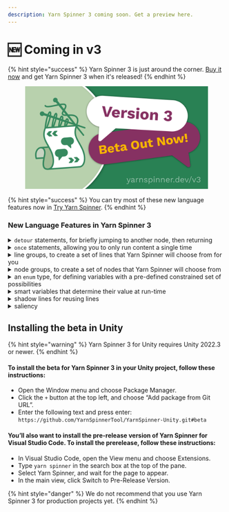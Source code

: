 ```yaml
---
description: Yarn Spinner 3 coming soon. Get a preview here.
---
```


# 🆕 Coming in v3

{% hint style="success" %}
Yarn Spinner 3 is just around the corner. [Buy it now](http://yarnspinner.itch.io) and get Yarn Spinner 3 when it's released!
{% endhint %}

<figure><img src=".gitbook/assets/Beta.png" alt=""><figcaption></figcaption></figure>

{% hint style="success" %}
You can try most of these new language features now in [Try Yarn Spinner](https://try.yarnspinner.dev).
{% endhint %}

### New Language Features in Yarn Spinner 3

<details>

<summary><code>detour</code> statements, for briefly jumping to another node, then returning</summary>

## Detours

In Yarn Spinner 3, you can use a `detour` statement to run content from a different node, before returning to the previous node.

Here’s an example of using the `detour` statement.

```html
title: Guard
---
Guard: Have I told you my backstory?

-> Yes.
	Guard: Oh. Well, then.
-> No?
	<<detour Guard_Backstory>>

Guard: Anyway, you can't come in.
===

title: Guard_Backstory
---
Guard: It all started when I was a mere recruit.
// (five minutes of exposition omitted)
===
```

If the player replies _‘No?’_ to the guard’s question, Yarn Spinner will detour to the `Guard_Backstory` node and run its contents. When the end of that node is reached, Yarn Spinner will return to the `Guard` node, and resume from just after the `detour` statement.

When you `detour` into a node, Yarn Spinner runs the content from that node just as if you’d used a `jump` statement. When you reach the end of the node, or reach a `return` statement, Yarn Spinner will return to just after the `detour` statement.

You can return early from a detoured node by using the `return` statement. Doing so will return to just after the `detour`statement, as though the end of the node had been reached.

{% hint style="info" %}
If Yarn Spinner reaches a `return` statement, and it hasn’t detoured from another node, it will stop the dialogue (that is, it will behave as though you had written a `stop` command.)
{% endhint %}

When you detour into a node, that node can itself detour into _other_ nodes.

If a detoured node uses a `jump` command to run another node, the return stack is cleared. If you `detour` into a node, and that node `jumps` to another node, Yarn Spinner won’t return to your original `detour` site.

</details>

<details>

<summary><code>once</code> statements, allowing you to only run content a single time</summary>

## Once

In Yarn Spinner 3, you can use a `once` statement to run content only one time. When the script reaches a `once` statement, it checks to see if it’s run before. If it has, it skips over it! Magic.

{% hint style="info" %}
`once` statements are great for making sure that the player never sees certain content more than once. For example, you might want a character to never introduce themselves to the player twice.
{% endhint %}

There are two main ways you can use a `once` statement, which we'll explore below.

#### You can wrap some lines in `<<once>>` and `<<endonce>>`:

```html
<<once>>
  // The guard will introduce herself to the player only once. 
  Guard: Hail, traveller! Well met.
  Guard: I am Alys, the guard!
<<endonce>>
```

You can also use an `<<else>>` clause within the `<<once>>` statement, which will be run if the relevant `<<once>>` content has already been seen:

```html
<<once>>
  Guard: Hail, traveller! Well met.
<<else>>
  Guard: Welcome back.
<<endonce>>
```

You can also add an `if` to the `once` to run content a single time, but only when a certain condition is true. In all other cases, it will be skipped (or the `else` content will be run, if there is any):

```html
<<once if $player_is_adventurer>>
  // The guard knows the player is an adventurer, so say this line, 
  // but only ever once!
  Guard: I used to be an adventurer like you, but then I took an arrow in the knee.
<<else>>
  // Either the player is not an adventurer, or we already saw the 
  // 'arrow in the knee' line.
  Guard: Greetings.
<<endonce>>
```

#### You can add `<<once>>` to a line, or options:

If you add `once` (or `once if`) to a line, that line will only appear once, and will be skipped over every other time it’s encountered:

```html
Guard: Who are you? <<once>> // Show this line only one time
Guard: Go on, get lost!
```

Similarly, if you add it to an option, that option will only be selectable once, and will be marked as unavailable after it’s been selected.

```html
-> What's going on? <<once>>
	Guard: The kingdom is under seige!
-> Where can I park my horse? <<once if $has_horse>>
	Guard: Over by the tavern.
-> Lovely day today!
	Guard: Uh huh.
-> I should go.
	Guard: Please do.
```

`once` statements are really useful when you want to show long, detailed content the first time it’s encountered, but you don’t want to show it every time. This means that players don’t need to mash the ‘skip line’ button over and over when they realise that they’re starting to see a long run of lines they’ve already seen:

<pre class="language-html"><code class="lang-html"><strong>&#x3C;&#x3C;once>>
</strong>	// Show long, character-establishing lines the first time
	Guard: There's nothing new to report!
	Guard: I've been at this post for hours, and I'm so bored.
	Guard: I can't wait for the end of my watch.
&#x3C;&#x3C;else>>
	// Show a more condensed version all other times
	Guard: Nothing to report!
&#x3C;&#x3C;endonce>>
</code></pre>

{% hint style="info" %}
`once` statements keep the information about whether they’ve been run or not in a variable that’s stored in your Dialogue Runner’s Variable Storage, just like any other variable. The variable isn’t directly accessible from your Yarn scripts.
{% endhint %}

</details>

<details>

<summary>line groups, to create a set of lines that Yarn Spinner will choose from for you</summary>

## Line Groups

In Yarn Spinner 3, you can now create line groups. A line group is collection of lines that Yarn Spinner will choose from.

Line groups are collections of lines that begin with a `=>` symbol:

```
=> Hello! Welcome to my shop!
=> Hi! I'm the blacksmith!
=> Welcome to the blacksmith!
```

When Yarn Spinner encounters a line group, it will select one of the lines in the group and run it.

{% hint style="info" %}
Line groups are great for running ‘barks’ - collections of short lines that need to run in response to an in-game event. It can be useful to think of them like Yarn Spinner’s existing options `->` syntax, but instead of the player choosing which content to run, the computer picks it for you:

```
=> Guard: Halt!
=> Guard: No entry!
=> Guard: Stop!
```
{% endhint %}

You can attach conditions to lines in a line group, to ensure that they only run when it’s appropriate to do so. Conditions can be any true or false expression, and can also be combined with the `once` keyword to ensure that a line can only run once:

```html
=> Guard: Greetings, citizen.
=> Guard: Hello, traveller.
	Guard: Stay vigilant. // runs after 'Hello, traveller.'
=> Guard: Hail, adventurer! <<if $player_is_adventurer>>
=> Guard: I used to be an adventurer like you, but then I took an arrow in the knee. <<once if $player_is_adventurer>>
```

A line in a line group can also have additional lines belonging to it, which will run if the item is selected.

</details>

<details>

<summary>node groups, to create a set of nodes that Yarn Spinner will choose from </summary>

## Node Groups

In Yarn Spinner 3, you can now create node groups. A node group is collection of nodes **that share the same name** that Yarn Spinner will choose from.

To create a node group, you create multiple nodes that all share the same name, and ensure that each of the nodes have at least one `when:` header.

The `when:`header tells Yarn Spinner about the conditions that must be met in order to run the node:

<pre class="language-html"><code class="lang-html">title: Guard
<a data-footnote-ref href="#user-content-fn-1">when: once</a>
---
Guard: You there, traveller!
Player: Who, me?
Guard: Yes! Stay off the roads after dark!
===
title: Guard
<a data-footnote-ref href="#user-content-fn-2">when: always</a>
---
Guard: I hear the king has a new advisor.
===
title: Guard
<a data-footnote-ref href="#user-content-fn-3">when: $has_sword</a>
---
Guard: No weapons allowed in the city!
===

</code></pre>

Node groups are combined into a single node that performs the appropriate checks and then runs one of the node group’s members. You start dialogue with a node group using its name. You can also use the `jump` or `detour` statements to run a node group from somewhere else in your Yarn scripts.

{% hint style="info" %}
Node groups are similar to line groups in their behaviour, but give you more room to create longer passages of content. Your C# code can also check to see how many (if any) nodes can run, which is covered in the Saliency section.
{% endhint %}

</details>

<details>

<summary>an <code>enum</code> type, for defining variables with a pre-defined constrained set of possibilities</summary>

## Enums

In Yarn Spinner 3, enums let you create variables whose value is constrained to a pre-defined list of possibilities.

{% hint style="info" %}
An enum (short for ‘enumeration’) is useful when you have a variable that needs to have a wider range of possible values than simply `true` or `false`, but needs to be more specific than a `number` or `string`.
{% endhint %}

To define an enum you must provide a name, and some cases for it. Here's a new enum called `Food` with the cases `Apple`, `Orange`, and `Pear`:

```markdown
<<enum Food>>
  <<case Apple>>
  <<case Orange>>
  <<case Pear>>
<<endenum>>
```

Once you've created an enum, you can use it just like any other variable:

```markdown
// Declare a new variable with the default value Food.Apple
<<declare $favouriteFood = Food.Apple>>

// You can set $favouriteFood to the 'apple', 'orange' or 'pear'
// cases, but nothing else!
<<set $favouriteFood to Food.Orange>>

// You can use enums in if statements, like any other type of value:
<<if $favouriteFood == Food.Apple>>
  I love apples!
<<endif>>

// You can even skip the name of the enum if Yarn Spinner can 
// figure it out from context!
<<set $favouriteFood = .Pear>>
```

</details>

<details>

<summary>smart variables that determine their value at run-time</summary>

## Smart Variables

In Yarn Spinner 3, smart variables let you create variables whose value is determined at run-time, rather than setting and retrieving a value from storage.

{% hint style="info" %}
Smart variables give you a simple way to create more complex expressions, and re-use them across your project.
{% endhint %}

To create a smart variable, declare it like any other variable using the `declare` statement and provide an expression, rather than a single value:

```markdown
// A boolean value that is 'true' when the player has more than 10 money
<<declare $player_can_afford_pie = $player_money > 10>>
```

Smart variables can be accessed anywhere a regular variable would be used:

```markdown
// Run some lines if the player can afford a pie
<<if $player_can_afford_pie>>
  Player: One pie, please.
  PieMaker: Certainly!
<<endif>>
```

</details>

<details>

<summary>shadow lines for reusing lines</summary>

## Shadow Lines

In Yarn Spinner 3, shadow lines let you reuse the same line in multiple places, without having to create duplicate copies.

{% hint style="info" %}
Shadow lines are copies of other lines, but don’t create a duplicate entry in the string table. This can be useful if you want to re-use an existing line in more than one place, which can be important when each line has in-game assets like voice-over recording.
{% endhint %}

Shadow lines are marked using the `#shadow:` hashtag. When you use the `#shadow:` tag, you specify the line ID of another line, which is called the source line. The source line must have an explicit `#line:` hashtag to identify it.

Here’s a simple example of using shadow lines:

```
title: Tavern
---
Ava: Hello, barkeep!  
Guy: Hi there, how can I help? 
Ava: I should go. #line:departure
===

title: Kitchen
---
Ava: Greetings, chef!
Guy: What are you doing back here? 
Ava: I should go. #shadow:departure
===
```

The script contains six lines, but only 5 string table entries will be created, because the line _“I should go”_ is shadowed.

Shadow lines are required to have the same text in the Yarn script as their source line, but are allowed to have different hashtags (in addition to the `#shadow:` and `#line:` hashtags).

</details>

<details>

<summary>saliency</summary>

## Saliency

In Yarn Spinner 3, saliency lets you control how line groups and node groups select which content to run.

When a line group or node group needs to run content, it needs to make a decision about which item in the group to choose. The method for making this decision is called a _saliency strategy_.

Saliency strategies are provided with the following information about each item:

* How many of its conditions passed (that is, the `when:` clauses on a node group, or the single condition on a line group)
* How many of its conditions failed
* The total complexity of all of its conditions
  * Complexity is calculated as the total number of boolean operators (and, or, not, xor) present in a condition, plus 1 if the condition is a `once` condition. The `always` condition has a complexity of zero.
* A unique key that identifies the content.

You can either use one of Yarn Spinner's built-in saliency stragegies, or create your own custom saliency strategy.

#### Yarn Spinner has several built-in saliency strategies.

* **First:** The first item in the group that has not failed any of its conditions is selected.
  * If the items of a node group are all in the same file, the ordering of the group is the order in which they appear in the file. If a node group’s nodes are split up across more than one file, the ordering of the nodes is not defined. the node that is considered ‘first’ is not defined.
* **Best:** The items that have not failed any conditions are sorted by their total complexity score, and the first item that has the highest score is selected.
* **Best Least Recently Viewed:** The items that have not failed any conditions are sorted by score, and then by how many times they have been selected by this strategy. If there is more than one best item remaining, the first of these is selected.
* **Random Best Least Recently Viewed:** The items that have not failed any conditions are sorted by score, and then by how many times they have been selected by this strategy. If there is more than one best item remaining, a random one of these is selected.

A saliency strategy is given a collection of possible options, and returns either one of them that should be run, or `null` to indicate that none of them should run.

#### Creating Custom Saliency Strategies

Your C# code can create custom saliency strategies. To do so, create a type that implements the `IContentSaliencyStrategy` interface, and assign it to your `Dialogue` object’s `ContentSaliencyStrategy` property.

`IContentSaliencyStrategy` has two required methods.

* `ContentSaliencyOption? QueryBestContent(IEnumerable<ContentSaliencyOption> content)` determines which of a collection of options, if any, should run. It should return the best content from the available options, or `null` if none of them should run. This is the main method in which you write the specific logic for your custom strategy.
  * Calling this method does _not_ indicate that the content _has been selected;_ rather, it is a query to determine _what should be selected_. Your implementation of this method should not change any state, and should be read-only. The content returned by this method is not guaranteed to actually be run.
* `void ContentWasSelected(ContentSaliencyOption content)` is called to indicate that a specific piece of content returned by a previous call to `QueryBestContent` has been selected. This method should update any appropriate state to represent this fact, such as by updating the total number of times the content has been selected.

#### Querying If Any Content Can Run

You can use a node group to check to see if any of its items can run, This can be useful when determining whether to show if a character should be marked as ready to talk, or whether any of its nodes have a special tag (for example, if a character has important information to discuss, as opposed to more general conversation.)

</details>

## Installing the beta in Unity

{% hint style="warning" %}
Yarn Spinner 3 for Unity requires Unity 2022.3 or newer.
{% endhint %}

#### To install the beta for Yarn Spinner 3 in your Unity project, follow these instructions:

* Open the Window menu and choose Package Manager.
* Click the `+` button at the top left, and choose “Add package from Git URL”.
* Enter the following text and press enter: `https://github.com/YarnSpinnerTool/YarnSpinner-Unity.git#beta`

#### You’ll also want to install the pre-release version of Yarn Spinner for Visual Studio Code. To install the prerelease, follow these instructions:

* In Visual Studio Code, open the View menu and choose Extensions.
* Type `yarn spinner` in the search box at the top of the pane.
* Select Yarn Spinner, and wait for the page to appear.
* In the main view, click Switch to Pre-Release Version.

{% hint style="danger" %}
We do not recommend that you use Yarn Spinner 3 for production projects yet.
{% endhint %}

[^1]: this version of the node can only run once

[^2]: this version is the line can run any time

[^3]: this version of the node can only run if the variable `$has_sword` is true
